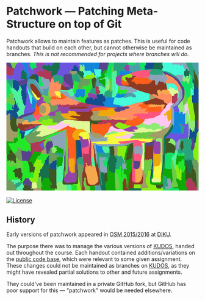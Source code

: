 # Patchwork — Patching Meta-Structure on top of Git

Patchwork allows to maintain features as patches. This is useful for code
handouts that build on each other, but cannot otherwise be maintained as
branches. _This is not recommended for projects where branches will do._

![Some Patchwork](logo.png
  "Image license: CC0; Source: https://pixabay.com/en/colorful-colourful-art-modern-1788518/")

[![License](https://img.shields.io/badge/license-EUPL%20v1.1-blue.svg)](https://github.com/DIKU-EDU/patchwork/blob/master/LICENSE.md)

## History

Early versions of patchwork appeared in [OSM
2015/2016](http://web.archive.org/web/20161116162814/http://kurser.ku.dk/course/ndaa04029u/2015-2016)
at [DIKU](http://diku.dk/).

The purpose there was to manage the various versions of
[KUDOS](https://github.com/DIKU-EDU/kudos), handed out throughout the course.
Each handout contained additions/variations on the [public code
base](https://github.com/DIKU-EDU/kudos), which were relevant to some given
assignment. These changes could not be maintained as branches on
[KUDOS](https://github.com/DIKU-EDU/kudos), as they might have revealed partial
solutions to other and future assignments.

They could've been maintained in a private GitHub fork, but GitHub has poor
support for this — "patchwork" would be needed elsewhere.

